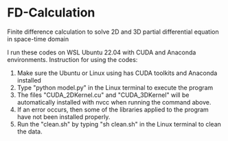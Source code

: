 # FD-Calculation
Finite difference calculation to solve 2D and 3D partial differential equation in space-time domain

I run these codes on WSL Ubuntu 22.04 with CUDA and Anaconda environments.
Instruction for using the codes:
1. Make sure the Ubuntu or Linux using has CUDA toolkits and Anaconda installed
2. Type "python model.py" in the Linux terminal to execute the program
3. The files "CUDA_2DKernel.cu" and "CUDA_3DKernel" will be automatically installed with nvcc when running the command above.
4. If an error occurs, then some of the libraries applied to the program have not been installed properly.
5. Run the "clean.sh" by typing "sh clean.sh" in the Linux terminal to clean the data.
